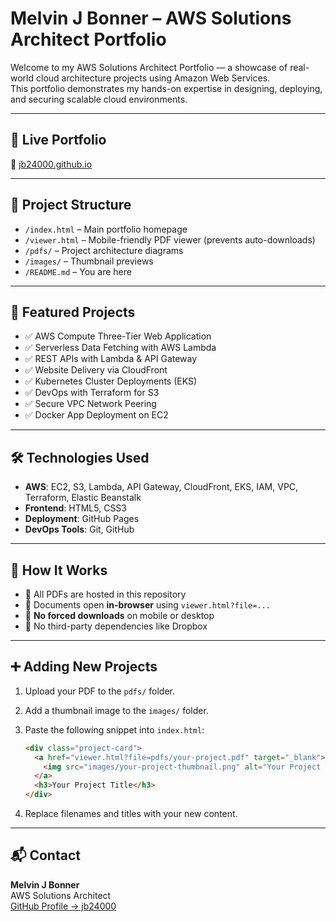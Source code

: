 # Melvin J Bonner – AWS Solutions Architect Portfolio

Welcome to my AWS Solutions Architect Portfolio — a showcase of real-world cloud architecture projects using Amazon Web Services.  
This portfolio demonstrates my hands-on expertise in designing, deploying, and securing scalable cloud environments.

---

## 🚀 Live Portfolio

🔗 [jb24000.github.io](https://jb24000.github.io)

---

## 📁 Project Structure

- `/index.html` – Main portfolio homepage
- `/viewer.html` – Mobile-friendly PDF viewer (prevents auto-downloads)
- `/pdfs/` – Project architecture diagrams
- `/images/` – Thumbnail previews
- `/README.md` – You are here

---

## 🧠 Featured Projects

- ✅ AWS Compute Three-Tier Web Application  
- ✅ Serverless Data Fetching with AWS Lambda  
- ✅ REST APIs with Lambda & API Gateway  
- ✅ Website Delivery via CloudFront  
- ✅ Kubernetes Cluster Deployments (EKS)  
- ✅ DevOps with Terraform for S3  
- ✅ Secure VPC Network Peering  
- ✅ Docker App Deployment on EC2  

---

## 🛠️ Technologies Used

- **AWS**: EC2, S3, Lambda, API Gateway, CloudFront, EKS, IAM, VPC, Terraform, Elastic Beanstalk
- **Frontend**: HTML5, CSS3
- **Deployment**: GitHub Pages
- **DevOps Tools**: Git, GitHub

---

## 📲 How It Works

- 🔹 All PDFs are hosted in this repository
- 🔹 Documents open **in-browser** using `viewer.html?file=...`
- 🔹 **No forced downloads** on mobile or desktop
- 🔹 No third-party dependencies like Dropbox

---

## ➕ Adding New Projects

1. Upload your PDF to the `pdfs/` folder.
2. Add a thumbnail image to the `images/` folder.
3. Paste the following snippet into `index.html`:

    ```html
    <div class="project-card">
      <a href="viewer.html?file=pdfs/your-project.pdf" target="_blank">
        <img src="images/your-project-thumbnail.png" alt="Your Project Title" />
      </a>
      <h3>Your Project Title</h3>
    </div>
    ```

4. Replace filenames and titles with your new content.

---

## 📬 Contact

**Melvin J Bonner**  
AWS Solutions Architect  
[GitHub Profile → jb24000](https://github.com/jb24000)